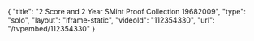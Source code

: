 {
    "title": "2 Score and 2 Year SMint Proof Collection  19682009",
    "type": "solo",
    "layout": "iframe-static",
    "videoId": "112354330",
    "url": "\/tvpembed\/112354330"
}